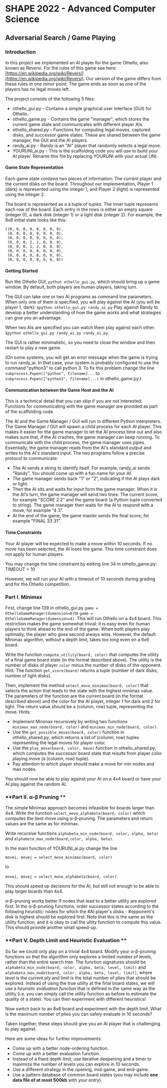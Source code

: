 # SHAPE 2022 - Advanced Computer Science
## Adversarial Search / Game Playing

### Introduction

In this project we implemented an AI player for the game Othello, also known as Reversi. For the rules of this game see here: [https://en.wikipedia.org/wiki/Reversi](https://en.wikipedia.org/wiki/Reversi). Our version of the game differs from these rules in one minor point: The game ends as soon as one of the players has no legal moves left.

The project consists of the following 5 files: 

-   othello_gui.py - Contains a simple graphical user interface (GUI) for Othello.
-   othello_game.py - Contains the game "manager", which stores the current game state and communicates with different player AIs.
-   othello_shared.py - Functions for computing legal moves, captured disks, and successor game states. These are shared between the game manager, the GUI and the AI players.
-   randy_ai.py - Randy is an "AI" player that randomly selects a legal move.
-   YOURUNI_ai.py - This is the scaffolding code you will use to build your AI player. Rename this file by replacing YOURUNI with your actual UNI.

#### Game State Representation
Each game state contains two pieces of information: The current player and the current disks on the board. Throughout our implementation, Player 1 (dark) is represented using the integer 1, and Player 2 (light) is represented using the integer 2.

The board is represented as a a tuple of tuples. The inner tuple represents each row of the board. Each entry in the rows is either an empty square (integer 0), a dark disk (integer 1) or a light disk (integer 2). For example, the 8x8 initial state looks like this:
```
((0, 0, 0, 0, 0, 0, 0, 0),  
 (0, 0, 0, 0, 0, 0, 0, 0),  
 (0, 0, 0, 0, 0, 0, 0, 0),  
 (0, 0, 0, 2, 1, 0, 0, 0),  
 (0, 0, 0, 1, 2, 0, 0, 0),  
 (0, 0, 0, 0, 0, 0, 0, 0),  
 (0, 0, 0, 0, 0, 0, 0, 0),  
 (0, 0, 0, 0, 0, 0, 0, 0))
```

#### Getting Started
Run the Othello GUI, <code>python othello_gui.py</code>, which should bring up a game window. By default, both players are human players, taking turn.

The GUI can take one or two AI programs as command line parameters. When only one of them is specified, you will play against the AI (you will be player 1, dark): `$python othello_gui.py randy_ai.py` Play against Randy to develop a better understanding of how the game works and what strategies can give you an advantage.  
  
When two AIs are specified you can watch them play against each other: `$python othello_gui.py randy_ai.py randy_ai.py`.

The GUI is rather minimalistic, so you need to close the window and then restart to play a new game.

(On some systems, you will get an error message when the game is trying to run randy_ai. In that case, your system is probably configured to use the command "python3" to call python 3. To fix this problem change the line `subprocess.Popen(["python", filename]...` to `subprocess.Popen(["python3", filename]...)` in othello_game.py.)

#### Communication between the Game Host and the AI
This is a technical detail that you can skip if you are not interested. Functions for communicating with the game manager are provided as part of the scaffolding code.

The AI and the Game Manager / GUI will run in different Python interpreters. The Game Manager / GUI will spawn a child process for each AI player. This makes it easier for the game manager to let the AI process time out and also makes sure that, if the AI crashes, the game manager can keep running. To communicate with the child process, the game manager uses pipes. Essentially, the game manager reads from the AI's standard output and writes to the AI's standard input. The two programs follow a precise protocol to communicate:

-   The AI sends a string to identify itself. For example, randy_ai sends "Randy". You should come up with a fun name for your AI.
-   The game manager sends back "1" or "2", indicating if the AI plays dark or light.
-   Then the AI sits and waits for input form the game manager. When it is the AI's turn, the game manager will send two lines: The current score, for example "SCORE 2 2" and the game board (a Python tuple converted to string). The game manager then waits for the AI to respond with a move, for example "4 3".
-   At the end of the game, the game master sends the final score, for example "FINAL 33 31".

#### Time Constraints
Your AI player will be expected to make a move within 10 seconds. If no move has been selected, the AI loses the game. This time constraint does not apply for human players.

You may change the time constraint by editing line 34 in othello_game.py: TIMEOUT = 10

However, we will run your AI with a timeout of 10 seconds during grading and for the Othello competition.

### **Part I. Minimax**

First, change line 139 in othello_gui.py `game = OthelloGameManager(dimension=8)`to `game = OthelloGameManager(dimension=4)`. This will run Othello on a 4x4 board. This restriction makes the game somewhat trivial: it is easy even for human players to think ahead to the end of the game. When both players play optimally, the player who goes second always wins. However, the default Minimax algorithm, without a depth limit, takes too long even on a 6x6 board.

Write the function `compute_utility(board, color)` that computes the utility of a final game board state (in the format described above). The utility is the number of disks of player `color` minus the number of disks of the opponent. Hint: The function `get_score(board)` returns a tuple (number of dark disks, number of light disks).

Then, implement the method `select_move_minimax(board, color)` that selects the action that leads to the state with the highest minimax value. The parameters of the function are the current board (in the format described above) and the color for the AI player, integer 1 for dark and 2 for light. The return value should be a (column, row) tuple, representing the move. Hints:

-   Implement Minimax recursively by writing two functions `minimax_max_node(board, color)` and `minimax_min_node(board, color)`.
-   Use the `get_possible_moves(board, color)` function in othello_shared.py, which returns a list of (column, row) tuples representing the legal moves for player color.
-   Use the `play_move(board, color, move)` function in othello_shared.py, which computes the successor board state that results from player color playing move (a (column, row) tuple).
-   Pay attention to which player should make a move for min nodes and max nodes.

You should now be able to play against your AI on a 4x4 board or have your AI play against the random AI.

### **Part II. α-β Pruning **

The simple Minimax approach becomes infeasible for boards larger than 4x4. Write the function `select_move_alphabeta(board, color)` which computes the best move using α-β-pruning. The parameters and return values are the same as for minimax.

Write recursive functions `alphabeta_min_node(board, color, alpha, beta)` and `alphabeta_max_node(board,color, alpha, beta)`.

In the main function of YOURUNI_ai.py change the line

`movei, movej = select_move_minimax(board, color)`

to

`movei, movej = select_move_alphabeta(board, color)`.

This should speed up decisions for the AI, but still not enough to be able to play larger boards than 4x4.

α-β-pruning works better if nodes that lead to a better utility are explored first. In the α-β-pruning functions, order successor states according to the following heuristic: nodes for which the #AI player's disks - #opponent's disk is highest should be explored first. Note that this is the same as the utility function, and it is okay to call the ultity function to compute this value. This should provide another small speed-up.

### **Part V. Depth Limit and Heuristic Evaluation **

So far we could only play on a trivial 4x4 board. Modify your α-β-pruning functions so that the algorithm only explores a limited number of levels, rather than the entire search tree. The function signatures should be `alphabeta_min_node(board, color, alpha, beta, level, limit)` and `alphabeta_max_node(board, color, alpha, beta, level, limit)`, where level is the current ply and limit is the total number of plies that should be explored. Instead of using the true utility at the final board states, we will use a *heuristic evaluation function* that is defined in the same way as the utility (i.e. you can simply call the utility function as before to estimate the quality of a state). You can then experiment with different heuristics!

Now switch back to an 8x8 board and experiment with the depth limit. What is the maximum number of plies you can safely evaluate in 10 seconds?

Taken together, these steps should give you an AI player that is challenging to play against.


Here are some ideas for further improvements:

-   Come up with a better node-ordering function.
-   Come up with a better evaluation function.
-   Instead of a fixed depth limit, use iterative deepening and a timer to maximize the number of levels you can explore in 10 seconds.
-   Use a different strategy in the opening, mid-game, and end-game.
-   Use a pattern database of common board states (you may include **one data file of at most 500kb** with your entry).
